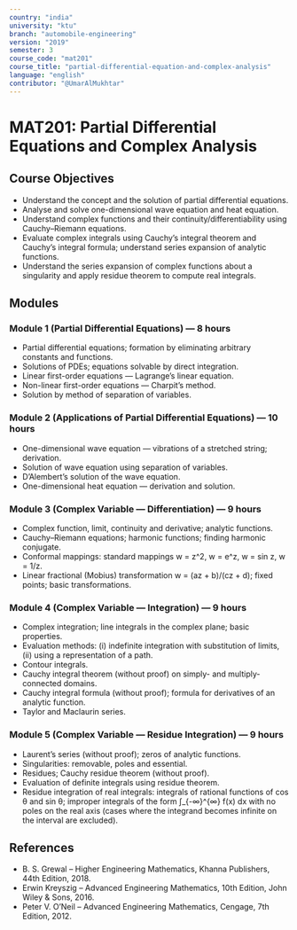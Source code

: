 ```yaml
---
country: "india"
university: "ktu"
branch: "automobile-engineering"
version: "2019"
semester: 3
course_code: "mat201"
course_title: "partial-differential-equation-and-complex-analysis"
language: "english"
contributor: "@UmarAlMukhtar"
---
```


# MAT201: Partial Differential Equations and Complex Analysis

## Course Objectives

- Understand the concept and the solution of partial differential equations.
- Analyse and solve one-dimensional wave equation and heat equation.
- Understand complex functions and their continuity/differentiability using Cauchy–Riemann equations.
- Evaluate complex integrals using Cauchy’s integral theorem and Cauchy’s integral formula; understand series expansion of analytic functions.
- Understand the series expansion of complex functions about a singularity and apply residue theorem to compute real integrals.

## Modules

### Module 1 (Partial Differential Equations) — 8 hours

- Partial differential equations; formation by eliminating arbitrary constants and functions.
- Solutions of PDEs; equations solvable by direct integration.
- Linear first-order equations — Lagrange’s linear equation.
- Non-linear first-order equations — Charpit’s method.
- Solution by method of separation of variables.

### Module 2 (Applications of Partial Differential Equations) — 10 hours

- One-dimensional wave equation — vibrations of a stretched string; derivation.
- Solution of wave equation using separation of variables.
- D’Alembert’s solution of the wave equation.
- One-dimensional heat equation — derivation and solution.

### Module 3 (Complex Variable — Differentiation) — 9 hours

- Complex function, limit, continuity and derivative; analytic functions.
- Cauchy–Riemann equations; harmonic functions; finding harmonic conjugate.
- Conformal mappings: standard mappings w = z^2, w = e^z, w = sin z, w = 1/z.
- Linear fractional (Mobius) transformation w = (az + b)/(cz + d); fixed points; basic transformations.

### Module 4 (Complex Variable — Integration) — 9 hours

- Complex integration; line integrals in the complex plane; basic properties.
- Evaluation methods: (i) indefinite integration with substitution of limits, (ii) using a representation of a path.
- Contour integrals.
- Cauchy integral theorem (without proof) on simply- and multiply-connected domains.
- Cauchy integral formula (without proof); formula for derivatives of an analytic function.
- Taylor and Maclaurin series.

### Module 5 (Complex Variable — Residue Integration) — 9 hours

- Laurent’s series (without proof); zeros of analytic functions.
- Singularities: removable, poles and essential.
- Residues; Cauchy residue theorem (without proof).
- Evaluation of definite integrals using residue theorem.
- Residue integration of real integrals: integrals of rational functions of cos θ and sin θ; improper integrals of the form ∫\_{-∞}^{∞} f(x) dx with no poles on the real axis (cases where the integrand becomes infinite on the interval are excluded).

## References

- B. S. Grewal – Higher Engineering Mathematics, Khanna Publishers, 44th Edition, 2018.
- Erwin Kreyszig – Advanced Engineering Mathematics, 10th Edition, John Wiley & Sons, 2016.
- Peter V. O’Neil – Advanced Engineering Mathematics, Cengage, 7th Edition, 2012.
